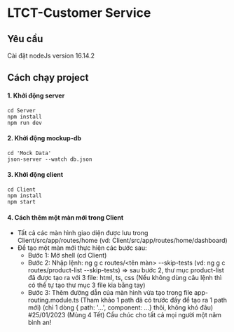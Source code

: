 # LTCT-Customer Service
## Yêu cầu
Cài đặt nodeJs version 16.14.2
## Cách chạy project
#### 1. Khởi động server
```shell
cd Server
npm install
npm run dev
```
#### 2. Khởi động mockup-db
```shell
cd 'Mock Data'
json-server --watch db.json
```
#### 3. Khởi động client
```shell
cd Client
npm install
npm start
```

#### 4. Cách thêm một màn mới trong Client
- Tất cả các màn hình giao diện được lưu trong Client/src/app/routes/home (vd: Client/src/app/routes/home/dashboard)
- Để tạo một màn mới thực hiện các bước sau:
	+ Bước 1: Mở shell (cd Client)
	+ Bước 2: Nhập lệnh: ng g c routes/<tên màn> --skip-tests (vd: ng g c routes/product-list --skip-tests)
		=> sau bước 2, thư mục product-list đã được tạo ra với 3 file: html, ts, css
		(Nếu không dùng câu lệnh thì có thể tự tạo thư mục 3 file kia bằng tay)
	+ Bước 3: Thêm đường dẫn của màn hình vừa tạo trong file app-routing.module.ts
		(Tham khảo 1 path đã có trước đấy để tạo ra 1 path mới)
		(chỉ 1 dòng
			 { path: '...', component: ...} thôi,
		không khó đâu)
#25/01/2023 (Mùng 4 Tết)
Cầu chúc cho tất cả mọi người một năm bình an!
